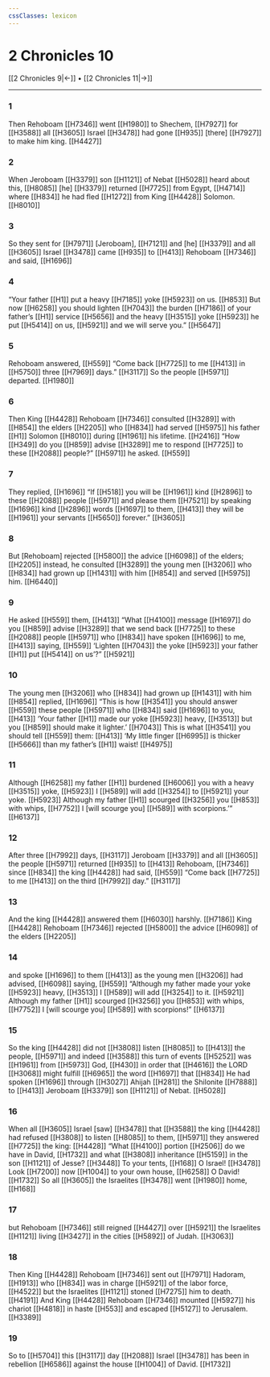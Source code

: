 ```yaml
---
cssClasses: lexicon
---
```


# 2 Chronicles 10

[[2 Chronicles 9|←]] • [[2 Chronicles 11|→]]

---

### 1
Then Rehoboam [[H7346]] went [[H1980]] to Shechem, [[H7927]] for [[H3588]] all [[H3605]] Israel [[H3478]] had gone [[H935]] [there] [[H7927]] to make him king. [[H4427]]

### 2
When Jeroboam [[H3379]] son [[H1121]] of Nebat [[H5028]] heard about this, [[H8085]] [he] [[H3379]] returned [[H7725]] from Egypt, [[H4714]] where [[H834]] he had fled [[H1272]] from King [[H4428]] Solomon. [[H8010]]

### 3
So they sent for [[H7971]] [Jeroboam], [[H7121]] and [he] [[H3379]] and all [[H3605]] Israel [[H3478]] came [[H935]] to [[H413]] Rehoboam [[H7346]] and said, [[H1696]]

### 4
“Your father [[H1]] put a heavy [[H7185]] yoke [[H5923]] on us. [[H853]] But now [[H6258]] you should lighten [[H7043]] the burden [[H7186]] of your father’s [[H1]] service [[H5656]] and the heavy [[H3515]] yoke [[H5923]] he put [[H5414]] on us, [[H5921]] and we will serve you.” [[H5647]]

### 5
Rehoboam answered, [[H559]] “Come back [[H7725]] to me [[H413]] in [[H5750]] three [[H7969]] days.” [[H3117]] So the people [[H5971]] departed. [[H1980]]

### 6
Then King [[H4428]] Rehoboam [[H7346]] consulted [[H3289]] with [[H854]] the elders [[H2205]] who [[H834]] had served [[H5975]] his father [[H1]] Solomon [[H8010]] during [[H1961]] his lifetime. [[H2416]] “How [[H349]] do you [[H859]] advise [[H3289]] me to respond [[H7725]] to these [[H2088]] people?” [[H5971]] he asked. [[H559]]

### 7
They replied, [[H1696]] “If [[H518]] you will be [[H1961]] kind [[H2896]] to these [[H2088]] people [[H5971]] and please them [[H7521]] by speaking [[H1696]] kind [[H2896]] words [[H1697]] to them, [[H413]] they will be [[H1961]] your servants [[H5650]] forever.” [[H3605]]

### 8
But [Rehoboam] rejected [[H5800]] the advice [[H6098]] of the elders; [[H2205]] instead, he consulted [[H3289]] the young men [[H3206]] who [[H834]] had grown up [[H1431]] with him [[H854]] and served [[H5975]] him. [[H6440]]

### 9
He asked [[H559]] them, [[H413]] “What [[H4100]] message [[H1697]] do you [[H859]] advise [[H3289]] that we send back [[H7725]] to these [[H2088]] people [[H5971]] who [[H834]] have spoken [[H1696]] to me, [[H413]] saying, [[H559]] ‘Lighten [[H7043]] the yoke [[H5923]] your father [[H1]] put [[H5414]] on us’?” [[H5921]]

### 10
The young men [[H3206]] who [[H834]] had grown up [[H1431]] with him [[H854]] replied, [[H1696]] “This is how [[H3541]] you should answer [[H559]] these people [[H5971]] who [[H834]] said [[H1696]] to you, [[H413]] ‘Your father [[H1]] made our yoke [[H5923]] heavy, [[H3513]] but you [[H859]] should make it lighter.’ [[H7043]] This is what [[H3541]] you should tell [[H559]] them: [[H413]] ‘My little finger [[H6995]] is thicker [[H5666]] than my father’s [[H1]] waist! [[H4975]]

### 11
Although [[H6258]] my father [[H1]] burdened [[H6006]] you with a heavy [[H3515]] yoke, [[H5923]] I [[H589]] will add [[H3254]] to [[H5921]] your yoke. [[H5923]] Although my father [[H1]] scourged [[H3256]] you [[H853]] with whips, [[H7752]] I [will scourge you] [[H589]] with scorpions.’” [[H6137]]

### 12
After three [[H7992]] days, [[H3117]] Jeroboam [[H3379]] and all [[H3605]] the people [[H5971]] returned [[H935]] to [[H413]] Rehoboam, [[H7346]] since [[H834]] the king [[H4428]] had said, [[H559]] “Come back [[H7725]] to me [[H413]] on the third [[H7992]] day.” [[H3117]]

### 13
And the king [[H4428]] answered them [[H6030]] harshly. [[H7186]] King [[H4428]] Rehoboam [[H7346]] rejected [[H5800]] the advice [[H6098]] of the elders [[H2205]]

### 14
and spoke [[H1696]] to them [[H413]] as the young men [[H3206]] had advised, [[H6098]] saying, [[H559]] “Although my father made your yoke [[H5923]] heavy, [[H3513]] I [[H589]] will add [[H3254]] to it. [[H5921]] Although my father [[H1]] scourged [[H3256]] you [[H853]] with whips, [[H7752]] I [will scourge you] [[H589]] with scorpions!” [[H6137]]

### 15
So the king [[H4428]] did not [[H3808]] listen [[H8085]] to [[H413]] the people, [[H5971]] and indeed [[H3588]] this turn of events [[H5252]] was [[H1961]] from [[H5973]] God, [[H430]] in order that [[H4616]] the LORD [[H3068]] might fulfill [[H6965]] the word [[H1697]] that [[H834]] He had spoken [[H1696]] through [[H3027]] Ahijah [[H281]] the Shilonite [[H7888]] to [[H413]] Jeroboam [[H3379]] son [[H1121]] of Nebat. [[H5028]]

### 16
When all [[H3605]] Israel [saw] [[H3478]] that [[H3588]] the king [[H4428]] had refused [[H3808]] to listen [[H8085]] to them, [[H5971]] they answered [[H7725]] the king: [[H4428]] “What [[H4100]] portion [[H2506]] do we have  in David, [[H1732]] and what [[H3808]] inheritance [[H5159]] in the son [[H1121]] of Jesse? [[H3448]] To your tents, [[H168]] O Israel! [[H3478]] Look [[H7200]] now [[H1004]] to your own house, [[H6258]] O David! [[H1732]] So all [[H3605]] the Israelites [[H3478]] went [[H1980]] home, [[H168]]

### 17
but Rehoboam [[H7346]] still reigned [[H4427]] over [[H5921]] the Israelites [[H1121]] living [[H3427]] in the cities [[H5892]] of Judah. [[H3063]]

### 18
Then King [[H4428]] Rehoboam [[H7346]] sent out [[H7971]] Hadoram, [[H1913]] who [[H834]] was in charge [[H5921]] of the labor force, [[H4522]] but the Israelites [[H1121]] stoned [[H7275]] him to death. [[H4191]] And King [[H4428]] Rehoboam [[H7346]] mounted [[H5927]] his chariot [[H4818]] in haste [[H553]] and escaped [[H5127]] to Jerusalem. [[H3389]]

### 19
So to [[H5704]] this [[H3117]] day [[H2088]] Israel [[H3478]] has been in rebellion [[H6586]] against the house [[H1004]] of David. [[H1732]]

